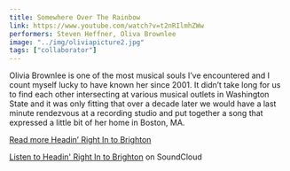 ```yaml
---
title: Somewhere Over The Rainbow
link: https://www.youtube.com/watch?v=t2nRIlmhZWw
performers: Steven Heffner, Oliva Brownlee
image: "../img/oliviapicture2.jpg"
tags: ["collaborator"]
---
```



Olivia Brownlee is one of the most musical souls I’ve encountered and I count myself lucky to have known her since 2001. It didn’t take long for us to find each other intersecting at various musical outlets in Washington State and it was only fitting that over a decade later we would have a last minute rendezvous at a recording studio and put together a song that expressed a little bit of her home in Boston, MA.

[Read more Headin’ Right In to Brighton](http://oliviabrownlee.com/2015/05/21/headin-right-in-to-brighton/)

[Listen to Headin' Right In to Brighton](https://soundcloud.com/olivia-brownlee/8-headin-right-in-to-brighton) on SoundCloud
